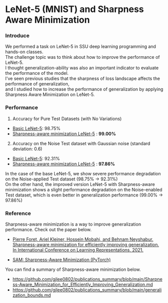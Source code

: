 # LeNet-5 (MNIST) and Sharpness Aware Minimization

### Introduce
We performed a task on LeNet-5 in SSU deep learning programming and hands-on classes.  
The challenge topic was to think about how to improve the performance of LeNet-5.  
I thought generalization-ability was also an important indicator to evaluate the performance of the model.  
I've seen previous studies that the sharpness of loss landscape affects the performance of generalization,  
and I studied how to increase the performance of generalization by applying Sharpness Aware Minimization on LeNet-5.  

### Performance
1. Accuracy for Pure Test Datasets (with No Variations)
- [Basic LeNet-5](https://github.com/gjlee0802/LeNet-5/blob/master/LeNet-5.ipynb): 98.75%
- [Sharpness-aware minimization LeNet-5](https://github.com/gjlee0802/LeNet-5/blob/master/LeNet-5_sam_optim.ipynb) : **99.00%**

2. Accuracy on the Noise Test dataset with Gaussian noise (standard deviation: 0.6)
- [Basic LeNet-5](https://github.com/gjlee0802/LeNet-5/blob/master/LeNet-5.ipynb): 92.31%
- [Sharpness-aware minimization LeNet-5](https://github.com/gjlee0802/LeNet-5/blob/master/LeNet-5_sam_optim.ipynb) : **97.86%**

In the case of the base LeNet-5, we show severe performance degradation on the Noise-applied Test dataset (98.75% -> 92.31%)  
On the other hand, the improved version LeNet-5 with Sharpness-aware minimization shows a slight performance degradation on the Noise-enabled Test dataset, which is even better in generalization performance (99.00% -> 97.86%)  


### Reference
Sharpness-aware minimization is a way to improve generalization performance. Check out the paper below.  
- [Pierre Foret, Ariel Kleiner, Hossein Mobahi, and Behnam Neyshabur. Sharpness-aware minimization for efficiently improving generalization. In International Conference on Learning
Representations, 2021.](https://arxiv.org/pdf/2010.01412.pdf)  

- [SAM: Sharpness-Aware Minimization (PyTorch)](https://github.com/davda54/sam)  

You can find a summary of Sharpness-aware minimization below.  
- https://github.com/gjlee0802/publications_summary/blob/main/Sharpness-Aware_Minimization_for_Efficiently_Improving_Generalization.md  
- https://github.com/gjlee0802/publications_summary/blob/main/generalization_bounds.md  
